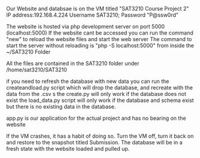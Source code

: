 Our Website and databsae is on the VM titled "SAT3210 Course Project 2" IP address:192.168.4.224
Username SAT3210; Password "P@ssw0rd"

The website is hosted via php development server on port 5000 (localhost:5000)
If the website cant be accessed you can run the command "new" to reload the website files and start the web server
The command to start the server without reloading is "php -S localhost:5000" from inside the ~/SAT3210 Folder

All the files are contained in the SAT3210 folder under /home/sat3210/SAT3210

if you need to refresh the database with new data you can run the createandload.py script which will drop the database, and recreate with the data from the .csv s
the create.py will only work if the database does not exist
the load_data.py script will only work if the database and schema exist but there is no existing data in the database.

app.py is our application for the actual project and has no bearing on the website

If the VM crashes, it has a habit of doing so. Turn the VM off, turn it back on and restore to the snapshot titled Submission. The database will be in a fresh state with the website loaded and pulled up.